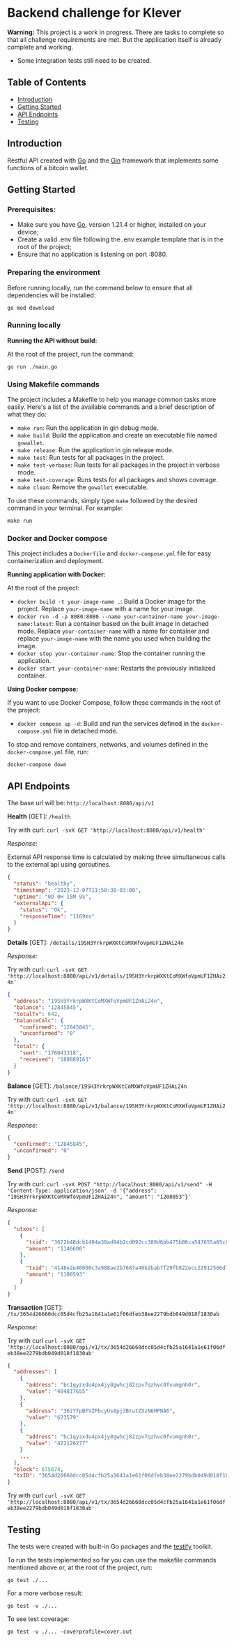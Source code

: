 # Backend challenge for Klever

**Warning:** This project is a work in progress. There are tasks to complete so that all challenge requirements are met. But the application itself is already complete and working. 

- Some integration tests still need to be created. 

## Table of Contents

- [Introduction](#introduction)
- [Getting Started](#getting-started)
- [API Endpoints](#api-endpoints)
- [Testing](#testing)

## Introduction

Restful API created with [Go](https://go.dev/) and the [Gin](https://gin-gonic.com/) framework that implements some functions of a bitcoin wallet. 
## Getting Started

### Prerequisites:

- Make sure you have [Go](https://go.dev/), version 1.21.4 or higher, installed on your device;
- Create a valid .env file following the .env.example template that is in the root of the project;
- Ensure that no application is listening on port :8080.

### Preparing the environment

Before running locally, run the command below to ensure that all dependencies will be installed:

```shell
go mod download
```

### Running locally

**Running the API without build:**

At the root of the project, run the command:

```shell
go run ./main.go
```

### Using Makefile commands

The project includes a Makefile to help you manage common tasks more easily. Here's a list of the available commands and a brief description of what they do:

- `make run`: Run the application in gin debug mode.
- `make build`: Build the application and create an executable file named `gowallet`.
- `make release`: Run the application in gin release mode.
- `make test`: Run tests for all packages in the project.
- `make test-verbose`: Run tests for all packages in the project in verbose mode.
- `make test-coverage`: Runs tests for all packages and shows coverage.
- `make clean`: Remove the `gowallet` executable.

To use these commands, simply type `make` followed by the desired command in your terminal. For example:

```shell
make run
```

### Docker and Docker compose

This project includes a `Dockerfile` and `docker-compose.yml` file for easy containerization and deployment.

**Running application with Docker:**

At the root of the project:

- `docker build -t your-image-name .`: Build a Docker image for the project. Replace `your-image-name` with a name for your image.
- `docker run -d -p 8080:8080 --name your-container-name your-image-name:latest`: Run a container based on the built image in detached mode. Replace `your-container-name` with a name for container and replace `your-image-name` with the name you used when building the image.
- `docker stop your-container-name`: Stop the container running the application.
- `docker start your-container-name`: Restarts the previously initialized container.

**Using Docker compose:**

If you want to use Docker Compose, follow these commands in the root of the project:

- `docker compose up -d`: Build and run the services defined in the `docker-compose.yml` file in detached mode.

To stop and remove containers, networks, and volumes defined in the `docker-compose.yml` file, run:

```shell
docker-compose down
```

## API Endpoints

The base url will be: `http://localhost:8080/api/v1`

**Health** [GET]: `/health`

Try with curl: `curl -svX GET 'http://localhost:8080/api/v1/health'`

_Response:_

External API response time is calculated by making three simultaneous calls to the external api using goroutines.

```json
{
  "status": "healthy",
  "timestamp": "2023-12-07T11:58:38-03:00",
  "uptime": "0D 0H 15M 9S",
  "externalApi": {
    "status": "Ok",
    "responseTime": "1169ms"
  }
}
```

**Details** [GET]: `/details/19SH3YrkrpWXKtCoMXWfoVpmUF1ZHAi24n`

_Response:_

Try with curl: `curl -svX GET 'http://localhost:8080/api/v1/details/19SH3YrkrpWXKtCoMXWfoVpmUF1ZHAi24n'`

```json
{
  "address": "19SH3YrkrpWXKtCoMXWfoVpmUF1ZHAi24n",
  "balance": "12845845",
  "totalTx": 642,
  "balanceCalc": {
    "confirmed": "12845845",
    "unconfirmed": "0"
  },
  "total": {
    "sent": "176043318",
    "received": "188889163"
  }
}
```

**Balance** [GET]: `/balance/19SH3YrkrpWXKtCoMXWfoVpmUF1ZHAi24n`

Try with curl: `curl -svX GET 'http://localhost:8080/api/v1/balance/19SH3YrkrpWXKtCoMXWfoVpmUF1ZHAi24n'`

_Response:_

```json
{
  "confirmed": "12845845",
  "unconfirmed": "0"
}
```

**Send** [POST]: `/send`

Try with curl: `curl -svX POST "http://localhost:8080/api/v1/send" -H 'Content-Type: application/json' -d '{"address": "19SH3YrkrpWXKtCoMXWfoVpmUF1ZHAi24n", "amount": "1208053"}'`

_Response:_

```json
{
  "utxos": [
    {
      "txid": "3672b48dcb1494a30ad94b2cd092cc380d6bb475b86ca547655a65c0c27941e5",
      "amount": "1146600"
    },
    {
      "txid": "4148e2e46000c3a988ae2b7687a40b2bab7f29fb822ecc22912566d7b74330a4",
      "amount": "1100593"
    }
  ]
}
```

**Transaction** [GET]: `/tx/3654d26660dcc05d4cfb25a1641a1e61f06dfeb38ee2279bdb049d018f1830ab`

_Response:_

Try with curl `curl -svX GET 'http://localhost:8080/api/v1/tx/3654d26660dcc05d4cfb25a1641a1e61f06dfeb38ee2279bdb049d018f1830ab'`

```json
{
  "addresses": [
    {
      "address": "bc1qyzxdu4px4jy8gwhcj82zpv7qzhvc0fvumgnh0r",
      "value": "484817655"
    },
    {
      "address": "36iYTpBFVZPbcyUs8pj3BtutZXzN6HPNA6",
      "value": "623579"
    },
    {
      "address": "bc1qyzxdu4px4jy8gwhcj82zpv7qzhvc0fvumgnh0r",
      "value": "422126277"
    }
    ...
  ],
  "block": 675674,
  "txID": "3654d26660dcc05d4cfb25a1641a1e61f06dfeb38ee2279bdb049d018f1830ab"
}
```

Try with curl `curl -svX GET 'http://localhost:8080/api/v1/tx/3654d26660dcc05d4cfb25a1641a1e61f06dfeb38ee2279bdb049d018f1830ab'`

## Testing

The tests were created with built-in Go packages and the [testify](https://github.com/stretchr/testify) toolkit.

To run the tests implemented so far you can use the makefile commands mentioned above or, at the root of the project, run:

```shell
go test ./...
```

For a more verbose result:

```shell
go test -v ./...
```

To see test coverage:

```shell
go test -v ./... -coverprofile=cover.out
```
